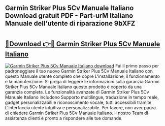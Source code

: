 ## Garmin Striker Plus 5Cv Manuale Italiano Download gratuit PDF - Part-urM Italiano Manuale dell'utente di riparazione 9bXFZ

# <h2><a href="http://dfgvwm1.blite.top/?on=Garmin+Striker+Plus+5Cv+Manuale+Italiano">🔗Download 👉🔴 Garmin Striker Plus 5Cv Manuale Italiano</a></h2>

[![Garmin Striker Plus 5Cv Manuale Italiano download](https://i.imgur.com/lujVjoI.png)](http://dfgvwm1.blite.top/?on=Garmin+Striker+Plus+5Cv+Manuale+Italiano)
Fai il primo passo per padroneggiare il tuo nuovo Garmin Striker Plus 5Cv Manuale Italiano con questo Manuale utente completo che copre L'installazione, il funzionamento e la manutenzione. Si prega di leggere le informazioni sulla garanzia Garmin Striker Plus 5Cv Manuale Italiano questo prodotto è coperto da una garanzia completa. Le funzionalità avanzate di Garmin Striker Plus 5Cv Manuale Italiano includono Supporto multilingue, traduzione in tempo reale, gadget personalizzabili e riconoscimento vocale, tutti accessibili tramite L'interfaccia utente intuitiva e personalizzabile. Per favore, non aver paura di chiedere Garmin Striker Plus 5Cv Manuale Italiano. Il nostro Team di assistenza clienti è pronto a rispondere alle tue domande.
